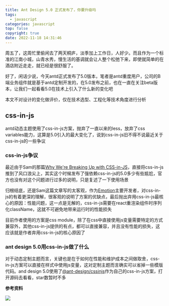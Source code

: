 ```yaml
---
title: Ant Design 5.0 正式发布了，你要升级吗
tags:
  - javascript
categories: javascript
top: false
copyright: true
date: 2022-11-18 14:31:46
---
```

周五了，这周忙里偷闲去了两天桐庐，淡季加上工作日，人好少。而且作为一个标准的江南小城，山青水秀，慢生活的基调就会让人整个松弛下来，即使就简单的在酒店附近走走，就已经是很舒服了。

好了，闲话少说，今天antd正式发布了5.0版本，笔者是antd重度用户，公司的B端业务组件就是基于antd定制开发的，在5.0发布之前，也在一直在关注beta版本，让我们一起看看5.0在技术上引入了什么新的变化吧

<!--more-->

本文不对设计的变化做评价，仅在技术选型、工程化等技术角度进行分析

## css-in-js
antd动态主题使用了css-in-js方案，抛弃了一直以来的less，放弃了css variables能力，这算是5.0引入的最大变化了，说到css-in-js旧不得不说最近关于css-in-js的一些争议

### css-in-js争议
最近由于Sam的那篇[Why We're Breaking Up with CSS-in-JS](https://dev.to/srmagura/why-were-breaking-up-wiht-css-in-js-4g9b)，直接将css-in-js推到了风口浪尖上，其实这个时候发布了强依赖css-in-js的5.0多少有些尴尬，官方也没有对这个问题进行过多的说明，只是复述了一下使用场景

归根结底，还是Sam这篇文章写的太客观，作为[Emotion](https://emotion.sh/docs/introduction)主要开发者，对css-in-js的有着更深的理解，很客观的说明了方案的优缺点，最后抛出弃用css-in-js最核心的原因：性能问题，这一点是无解的，css-in-js需要在react重渲染组件时序列化className，这就不可避免地带来运行时的性能损失

目前作者使用的方案是css module，除了在css中直接使用js变量需要特定的方式兼容外，其他css-in-js提供的有点，都可以直接兼容，并且没有性能的损失，这应该就是作者弃用css-in-js的核心原因了

### ant design 5.0用css-in-js做了什么
对于动态定制主题而言，关键也是在于如何在性能和维护成本之间做取舍，css-in-js方案可以直接在样式中使用js变量，这对定制主题而言确实可以省掉一些模版代码。and design 5.0使用了[@ant-design/cssinjs](https://github.com/ant-design/cssinjs)作为自己的css-in-js方案，打开源码去看看，star数暂时不多

**参考资料**
[]()

![](https://static.zhyjor.com/wexin.png)
